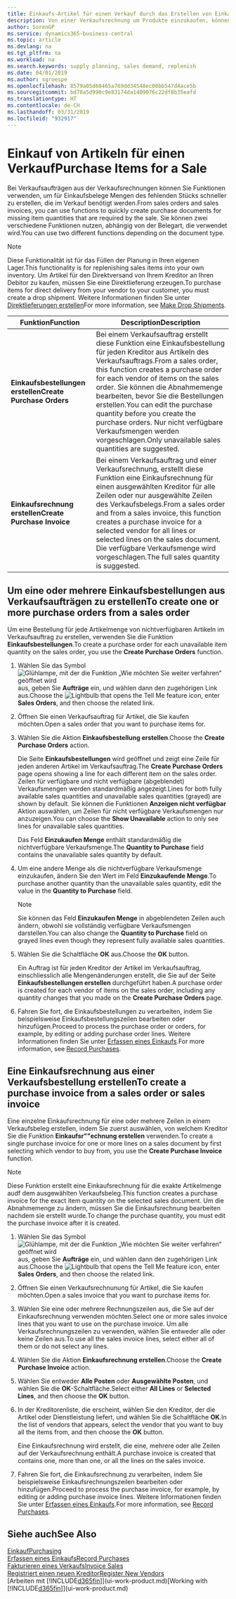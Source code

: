 ```yaml
---
title: Einkaufs-Artikel für einen Verkauf durch das Erstellen von Einkaufsrechnungen | Microsoft Docs
description: Von einer Verkaufsrechnung um Produkte einzukaufen, können Sie eine Einkaufsrechnung für einen Kreditor oder Lieferanten einen erstellen.
author: SorenGP
ms.service: dynamics365-business-central
ms.topic: article
ms.devlang: na
ms.tgt_pltfrm: na
ms.workload: na
ms.search.keywords: supply planning, sales demand, replenish
ms.date: 04/01/2019
ms.author: sgroespe
ms.openlocfilehash: 8579a05d60465a769dd34548ec00bb547d4ace5b
ms.sourcegitcommit: bd78a5d990c9e83174da1409076c22df8b35eafd
ms.translationtype: HT
ms.contentlocale: de-CH
ms.lasthandoff: 03/31/2019
ms.locfileid: "932917"
---
```

# <a name="purchase-items-for-a-sale"></a><span data-ttu-id="f17cb-103">Einkauf von Artikeln für einen Verkauf</span><span class="sxs-lookup"><span data-stu-id="f17cb-103">Purchase Items for a Sale</span></span>
<span data-ttu-id="f17cb-104">Bei Verkaufsaufträgen aus der Verkaufsrechnungen können Sie Funktionen verwenden, um für Einkaufsbelege Mengen des fehlenden Stücks schneller zu erstellen, die im Verkauf benötigt werden.</span><span class="sxs-lookup"><span data-stu-id="f17cb-104">From sales orders and sales invoices, you can use functions to quickly create purchase documents for missing item quantities that are required by the sale.</span></span> <span data-ttu-id="f17cb-105">Sie können zwei verschiedene Funktionen nutzen, abhängig von der Belegart, die verwendet wird.</span><span class="sxs-lookup"><span data-stu-id="f17cb-105">You can use two different functions depending on the document type.</span></span>

> [!Note]
> <span data-ttu-id="f17cb-106">Diese Funktionalität ist für das Füllen der Planung in Ihren eigenen Lager.</span><span class="sxs-lookup"><span data-stu-id="f17cb-106">This functionality is for replenishing sales items into your own inventory.</span></span> <span data-ttu-id="f17cb-107">Um Artikel für den Direktversand von Ihrem Kreditor an Ihren Debitor zu kaufen, müssen Sie eine Direktlieferung erzeugen.</span><span class="sxs-lookup"><span data-stu-id="f17cb-107">To purchase items for direct delivery from your vendor to your customer, you must create a drop shipment.</span></span> <span data-ttu-id="f17cb-108">Weitere Informationen finden Sie unter [Direktlieferungen erstellen](sales-how-drop-shipment.md)</span><span class="sxs-lookup"><span data-stu-id="f17cb-108">For more information, see [Make Drop Shipments](sales-how-drop-shipment.md).</span></span>   

|<span data-ttu-id="f17cb-109">Funktion</span><span class="sxs-lookup"><span data-stu-id="f17cb-109">Function</span></span>|<span data-ttu-id="f17cb-110">Description</span><span class="sxs-lookup"><span data-stu-id="f17cb-110">Description</span></span>|
|--------|-----------|
|<span data-ttu-id="f17cb-111">**Einkaufsbestellungen erstellen**</span><span class="sxs-lookup"><span data-stu-id="f17cb-111">**Create Purchase Orders**</span></span>|<span data-ttu-id="f17cb-112">Bei einem Verkaufsauftrag erstellt diese Funktion eine Einkaufsbestellung für jeden Kreditor aus Artikeln des Verkaufsauftrags.</span><span class="sxs-lookup"><span data-stu-id="f17cb-112">From a sales order, this function creates a purchase order for each vendor of items on the sales order.</span></span> <span data-ttu-id="f17cb-113">Sie können die Abnahmemenge bearbeiten, bevor Sie die Bestellungen erstellen.</span><span class="sxs-lookup"><span data-stu-id="f17cb-113">You can edit the purchase quantity before you create the purchase orders.</span></span> <span data-ttu-id="f17cb-114">Nur nicht verfügbare Verkaufsmengen werden vorgeschlagen.</span><span class="sxs-lookup"><span data-stu-id="f17cb-114">Only unavailable sales quantities are suggested.</span></span>
|<span data-ttu-id="f17cb-115">**Einkaufsrechnung erstellen**</span><span class="sxs-lookup"><span data-stu-id="f17cb-115">**Create Purchase Invoice**</span></span>|<span data-ttu-id="f17cb-116">Bei einem Verkaufsauftrag und einer Verkaufsrechnung, erstellt diese Funktion eine Einkaufsrechnung für einen ausgewählten Kreditor für alle Zeilen oder nur ausgewählte Zeilen des Verkaufsbelegs.</span><span class="sxs-lookup"><span data-stu-id="f17cb-116">From a sales order and from a sales invoice, this function creates a purchase invoice for a selected vendor for all lines or selected lines on the sales document.</span></span> <span data-ttu-id="f17cb-117">Die verfügbare Verkaufsmenge wird vorgeschlagen.</span><span class="sxs-lookup"><span data-stu-id="f17cb-117">The full sales quantity is suggested.</span></span>|

## <a name="to-create-one-or-more-purchase-orders-from-a-sales-order"></a><span data-ttu-id="f17cb-118">Um eine oder mehrere Einkaufsbestellungen aus Verkaufsaufträgen zu erstellen</span><span class="sxs-lookup"><span data-stu-id="f17cb-118">To create one or more purchase orders from a sales order</span></span>
<span data-ttu-id="f17cb-119">Um eine Bestellung für jede Artikelmenge von nichtverfügbaren Artikeln im Verkaufsauftrag zu erstellen, verwenden Sie die Funktion **Einkaufsbestellungen**.</span><span class="sxs-lookup"><span data-stu-id="f17cb-119">To create a purchase order for each unavailable item quantity on the sales order, you use the **Create Purchase Orders** function.</span></span>

1. <span data-ttu-id="f17cb-120">Wählen Sie das Symbol ![Glühlampe, mit der die Funktion „Wie möchten Sie weiter verfahren“ geöffnet wird](media/ui-search/search_small.png "Wie möchten Sie weiter verfahren?") aus, geben Sie **Aufträge** ein, und wählen dann den zugehörigen Link aus.</span><span class="sxs-lookup"><span data-stu-id="f17cb-120">Choose the ![Lightbulb that opens the Tell Me feature](media/ui-search/search_small.png "Tell me what you want to do") icon, enter **Sales Orders**, and then choose the related link.</span></span>
2. <span data-ttu-id="f17cb-121">Öffnen Sie einen Verkaufsauftrag für Artikel, die Sie kaufen möchten.</span><span class="sxs-lookup"><span data-stu-id="f17cb-121">Open a sales order that you want to purchase items for.</span></span>
3. <span data-ttu-id="f17cb-122">Wählen Sie die Aktion **Einkaufsbestellung erstellen**.</span><span class="sxs-lookup"><span data-stu-id="f17cb-122">Choose the **Create Purchase Orders** action.</span></span>

    <span data-ttu-id="f17cb-123">Die Seite **Einkaufsbestellungen** wird geöffnet und zeigt eine Zeile für jeden anderen Artikel im Verkaufsauftrag.</span><span class="sxs-lookup"><span data-stu-id="f17cb-123">The **Create Purchase Orders** page opens showing a line for each different item on the sales order.</span></span> <span data-ttu-id="f17cb-124">Zeilen für verfügbare und nicht verfügbare (abgeblendet) Verkaufsmengen werden standardmäßig angezeigt.</span><span class="sxs-lookup"><span data-stu-id="f17cb-124">Lines for both fully available sales quantities and unavailable sales quantities (grayed) are shown by default.</span></span> <span data-ttu-id="f17cb-125">Sie können die Funktionen **Anzeigen nicht verfügbar** Aktion auswählen, um Zeilen für nicht verfügbare Verkaufsmengen nur anzuzeigen.</span><span class="sxs-lookup"><span data-stu-id="f17cb-125">You can choose the **Show Unavailable** action to only see lines for unavailable sales quantities.</span></span>

    <span data-ttu-id="f17cb-126">Das Feld **Einzukaufen Menge** enthält standardmäßig die nichtverfügbare Verkaufsmenge.</span><span class="sxs-lookup"><span data-stu-id="f17cb-126">The **Quantity to Purchase** field contains the unavailable sales quantity by default.</span></span>
4. <span data-ttu-id="f17cb-127">Um eine andere Menge als die nichtverfügbare Verkaufsmenge einzukaufen, ändern Sie den Wert im Feld **Einzukaufende Menge**.</span><span class="sxs-lookup"><span data-stu-id="f17cb-127">To purchase another quantity than the unavailable sales quantity, edit the value in the **Quantity to Purchase** field.</span></span>

    > [!NOTE]  
    >   <span data-ttu-id="f17cb-128">Sie können das Feld **Einzukaufen Menge** in abgeblendeten Zeilen auch ändern, obwohl sie vollständig verfügbare Verkaufsmengen darstellen.</span><span class="sxs-lookup"><span data-stu-id="f17cb-128">You can also change the **Quantity to Purchase** field on grayed lines even though they represent fully available sales quantities.</span></span>
5. <span data-ttu-id="f17cb-129">Wählen Sie die Schaltfläche **OK** aus.</span><span class="sxs-lookup"><span data-stu-id="f17cb-129">Choose the **OK** button.</span></span>

    <span data-ttu-id="f17cb-130">Ein Auftrag ist für jeden Kreditor der Artikel im Verkaufsauftrag, einschliesslich alle Mengenänderungen erstellt, die Sie auf der Seite **Einkaufsbestellungen erstellen** durchgeführt haben.</span><span class="sxs-lookup"><span data-stu-id="f17cb-130">A purchase order is created for each vendor of items on the sales order, including any quantity changes that you made on the **Create Purchase Orders** page.</span></span>
7. <span data-ttu-id="f17cb-131">Fahren Sie fort, die Einkaufsbestellungen zu verarbeiten, indem Sie beispielsweise Einkaufsbestellungszeilen bearbeiten oder hinzufügen.</span><span class="sxs-lookup"><span data-stu-id="f17cb-131">Proceed to process the purchase order or orders, for example, by editing or adding purchase order lines.</span></span> <span data-ttu-id="f17cb-132">Weitere Informationen finden Sie unter [Erfassen eines Einkaufs](purchasing-how-record-purchases.md).</span><span class="sxs-lookup"><span data-stu-id="f17cb-132">For more information, see [Record Purchases](purchasing-how-record-purchases.md).</span></span>


## <a name="to-create-a-purchase-invoice-from-a-sales-order-or-sales-invoice"></a><span data-ttu-id="f17cb-133">Eine Einkaufsrechnung aus einer Verkaufsbestellung erstellen</span><span class="sxs-lookup"><span data-stu-id="f17cb-133">To create a purchase invoice from a sales order or sales invoice</span></span>
<span data-ttu-id="f17cb-134">Eine einzelne Einkaufsrechnung für eine oder mehrere Zeilen in einem Verkaufsbeleg erstellen, indem Sie zuerst auswählen, von welchem Kreditor Sie die Funktion **Einkaufsr""echnung erstellen** verwenden.</span><span class="sxs-lookup"><span data-stu-id="f17cb-134">To create a single purchase invoice for one or more lines on a sales document by first selecting which vendor to buy from, you use the **Create Purchase Invoice** function.</span></span>

> [!NOTE]  
>   <span data-ttu-id="f17cb-135">Diese Funktion erstellt eine Einkaufsrechnung für die exakte Artikelmenge audf dem ausgewählten Verkaufsbeleg.</span><span class="sxs-lookup"><span data-stu-id="f17cb-135">This function creates a purchase invoice for the exact item quantity on the selected sales document.</span></span> <span data-ttu-id="f17cb-136">Um die Abnahmemenge zu ändern, müssen Sie die Einkaufsrechnung bearbeiten nachdem sie erstellt wurde.</span><span class="sxs-lookup"><span data-stu-id="f17cb-136">To change the purchase quantity, you must edit the purchase invoice after it is created.</span></span>  

1. <span data-ttu-id="f17cb-137">Wählen Sie das Symbol ![Glühlampe, mit der die Funktion „Wie möchten Sie weiter verfahren“ geöffnet wird](media/ui-search/search_small.png "Wie möchten Sie weiter verfahren?") aus, geben Sie **Aufträge** ein, und wählen dann den zugehörigen Link aus.</span><span class="sxs-lookup"><span data-stu-id="f17cb-137">Choose the ![Lightbulb that opens the Tell Me feature](media/ui-search/search_small.png "Tell me what you want to do") icon, enter **Sales Orders**, and then choose the related link.</span></span>
2. <span data-ttu-id="f17cb-138">Öffnen Sie einen Verkaufsrechnunung für Artikel, die Sie kaufen möchten.</span><span class="sxs-lookup"><span data-stu-id="f17cb-138">Open a sales invoice that you want to purchase items for.</span></span>
3. <span data-ttu-id="f17cb-139">Wählen Sie eine oder mehrere Rechnungszeilen aus, die Sie auf der Einkaufsrechnung verwenden möchten.</span><span class="sxs-lookup"><span data-stu-id="f17cb-139">Select one or more sales invoice lines that you want to use on the purchase invoice.</span></span> <span data-ttu-id="f17cb-140">Um alle Verkaufsrechnungszeilen zu verwenden, wählen Sie entweder alle oder keine Zeilen aus.</span><span class="sxs-lookup"><span data-stu-id="f17cb-140">To use all the sales invoice lines, select either all of them or do not select any lines.</span></span>
4. <span data-ttu-id="f17cb-141">Wählen Sie die Aktion **Einkaufsrechnung erstellen**.</span><span class="sxs-lookup"><span data-stu-id="f17cb-141">Choose the **Create Purchase Invoice** action.</span></span>
5. <span data-ttu-id="f17cb-142">Wählen Sie entweder **Alle Posten** oder **Ausgewählte Posten**, und wählen Sie die **OK**-Schaltfläche.</span><span class="sxs-lookup"><span data-stu-id="f17cb-142">Select either **All Lines** or **Selected Lines**, and then choose the **OK** button.</span></span>  
6. <span data-ttu-id="f17cb-143">In der Kreditorenliste, die erscheint, wählen Sie den Kreditor, der die Artikel oder Dienstleistung liefert, und wählen Sie die Schaltfläche **OK**.</span><span class="sxs-lookup"><span data-stu-id="f17cb-143">In the list of vendors that appears, select the vendor that you want to buy all the items from, and then choose the **OK** button.</span></span>

    <span data-ttu-id="f17cb-144">Eine Einkaufsrechnung wird erstellt, die eine, mehrere oder alle Zeilen auf der Verkaufsrechnung enthält.</span><span class="sxs-lookup"><span data-stu-id="f17cb-144">A purchase invoice is created that contains one, more than one, or all the lines on the sales invoice.</span></span>
7. <span data-ttu-id="f17cb-145">Fahren Sie fort, die Einkaufsrechnung zu verarbeiten, indem Sie beispielsweise Einkaufsrechnungszeilen bearbeiten oder hinzufügen.</span><span class="sxs-lookup"><span data-stu-id="f17cb-145">Proceed to process the purchase invoice, for example, by editing or adding purchase invoice lines.</span></span> <span data-ttu-id="f17cb-146">Weitere Informationen finden Sie unter [Erfassen eines Einkaufs](purchasing-how-record-purchases.md).</span><span class="sxs-lookup"><span data-stu-id="f17cb-146">For more information, see [Record Purchases](purchasing-how-record-purchases.md).</span></span>

## <a name="see-also"></a><span data-ttu-id="f17cb-147">Siehe auch</span><span class="sxs-lookup"><span data-stu-id="f17cb-147">See Also</span></span>
[<span data-ttu-id="f17cb-148">Einkauf</span><span class="sxs-lookup"><span data-stu-id="f17cb-148">Purchasing</span></span>](purchasing-manage-purchasing.md)  
[<span data-ttu-id="f17cb-149">Erfassen eines Einkaufs</span><span class="sxs-lookup"><span data-stu-id="f17cb-149">Record Purchases</span></span>](purchasing-how-record-purchases.md)  
[<span data-ttu-id="f17cb-150">Fakturieren eines Verkaufs</span><span class="sxs-lookup"><span data-stu-id="f17cb-150">Invoice Sales</span></span>](sales-how-invoice-sales.md)  
[<span data-ttu-id="f17cb-151">Registriert einen neuen Kreditor</span><span class="sxs-lookup"><span data-stu-id="f17cb-151">Register New Vendors</span></span>](purchasing-how-register-new-vendors.md)  
<span data-ttu-id="f17cb-152">[Arbeiten mit [!INCLUDE[d365fin](includes/d365fin_md.md)]](ui-work-product.md)</span><span class="sxs-lookup"><span data-stu-id="f17cb-152">[Working with [!INCLUDE[d365fin](includes/d365fin_md.md)]](ui-work-product.md)</span></span>
